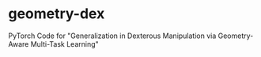 # geometry-dex
PyTorch Code for "Generalization in Dexterous Manipulation via Geometry-Aware Multi-Task Learning"
